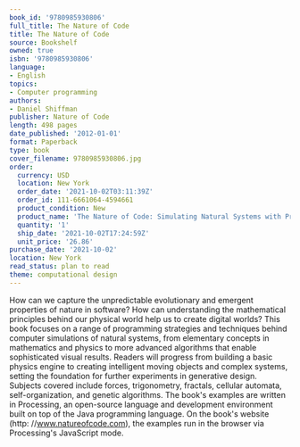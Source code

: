 ```yaml
---
book_id: '9780985930806'
full_title: The Nature of Code
title: The Nature of Code
source: Bookshelf
owned: true
isbn: '9780985930806'
language:
- English
topics:
- Computer programming
authors:
- Daniel Shiffman
publisher: Nature of Code
length: 498 pages
date_published: '2012-01-01'
format: Paperback
type: book
cover_filename: 9780985930806.jpg
order:
  currency: USD
  location: New York
  order_date: '2021-10-02T03:11:39Z'
  order_id: 111-6661064-4594661
  product_condition: New
  product_name: 'The Nature of Code: Simulating Natural Systems with Processing'
  quantity: '1'
  ship_date: '2021-10-02T17:24:59Z'
  unit_price: '26.86'
purchase_date: '2021-10-02'
location: New York
read_status: plan to read
theme: computational design
---
```

How can we capture the unpredictable evolutionary and emergent properties of nature in software? How can understanding the mathematical principles behind our physical world help us to create digital worlds? This book focuses on a range of programming strategies and techniques behind computer simulations of natural systems, from elementary concepts in mathematics and physics to more advanced algorithms that enable sophisticated visual results. Readers will progress from building a basic physics engine to creating intelligent moving objects and complex systems, setting the foundation for further experiments in generative design. Subjects covered include forces, trigonometry, fractals, cellular automata, self-organization, and genetic algorithms. The book's examples are written in Processing, an open-source language and development environment built on top of the Java programming language. On the book's website (http: //www.natureofcode.com), the examples run in the browser via Processing's JavaScript mode.
